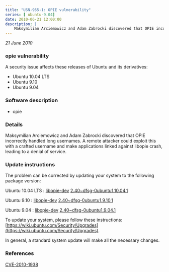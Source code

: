 ```yaml
---
title: "USN-955-1: OPIE vulnerability"
series: [ ubuntu-9.04]
date: 2010-06-21 12:00:00
description: |
    Maksymilian Arciemowicz and Adam Zabrocki discovered that OPIE incorrectly handled long usernames. A remote attacker could exploit this with a crafted username and make applications linked against libopie crash, leading to a denial of service. 
--- 
```

 
 

*21 June 2010*

### opie vulnerability

A security issue affects these releases of Ubuntu and its derivatives:

* Ubuntu 10.04 LTS
* Ubuntu 9.10
* Ubuntu 9.04

### Software description

* opie 

### Details

Maksymilian Arciemowicz and Adam Zabrocki discovered that OPIE incorrectly handled long usernames. A remote attacker could exploit this with a crafted username and make applications linked against libopie crash, leading to a denial of service. 

### Update instructions

The problem can be corrected by updating your system to the following package version:

Ubuntu 10.04 LTS
 : [libopie-dev](https://launchpad.net/ubuntu/+source/opie) <span> [2.40~dfsg-0ubuntu1.10.04.1](https://launchpad.net/ubuntu/+source/opie/2.40~dfsg-0ubuntu1.10.04.1) </span> 

Ubuntu 9.10
 : [libopie-dev](https://launchpad.net/ubuntu/+source/opie) <span> [2.40~dfsg-0ubuntu1.9.10.1](https://launchpad.net/ubuntu/+source/opie/2.40~dfsg-0ubuntu1.9.10.1) </span> 

Ubuntu 9.04
 : [libopie-dev](https://launchpad.net/ubuntu/+source/opie) <span> [2.40~dfsg-0ubuntu1.9.04.1](https://launchpad.net/ubuntu/+source/opie/2.40~dfsg-0ubuntu1.9.04.1) </span> 

To update your system, please follow these instructions: [https://wiki.ubuntu.com/Security/Upgrades](https://wiki.ubuntu.com/Security/Upgrades).

In general, a standard system update will make all the necessary changes. 

### References

 
 [CVE-2010-1938](http://people.ubuntu.com/~ubuntu-security/cve/CVE-2010-1938)
 

